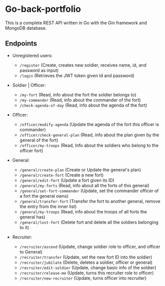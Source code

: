 # Go-back-portfolio

This is a complete REST API written in Go with the Gin framework and MongoDB database.

## Endpoints

- Unregistered users:

  - `/register` (Create, creates new soldier, receives name, id, and password as input)
  - `/login` (Retrieves the JWT token given Id and password)

- Soldier | Officer:

  - `/my-fort` (Read, info about the fort the soldier belongs to)
  - `/my-commander` (Read, info about the commander of the fort)
  - `/check-agenda-of-day` (Read, info about the agenda of the fort)

- Officer:

  - `/officer/modify-agenda` (Update the agenda of the fort this officer is commander)
  - `/officer/check-general-plan` (Read, info about the plan given by the general of the fort)
  - `/officer/my-troops` (Read, Info about the soldiers who belong to the officer fort)

- General:

  - `/general/create-plan` (Create or Update the general's plan)
  - `/general/create-fort` (Create a new fort)
  - `/general/edit-fort` (Update a fort given its ID)
  - `/general/my-forts` (Read, info about all the forts of this general)
  - `/general/set-fort-commander` (Update, set the commander officer of a fort the general owns)
  - `/general/transfer-fort` (Transfer the fort to another general, remove the entry from the inner list)
  - `/general/my-troops` (Read, info about the troops of all forts the general has)
  - `/general/lost-fort` (Delete fort and delete all the soldiers belonging to it)

- Recruiter:

  - `/recruiter/ascend` (Update, change soldier role to officer, and officer to General)
  - `/recruiter/transfer` (Update, set the new fort ID into the soldier)
  - `/recruiter/jubilate` (Delete, deletes a soldier, officer or general)
  - `/recruiter/edit-soldier` (Update, change basic info of the soldier)
  - `/recruiter/release-me` (Update, turns this recruiter role to officer)
  - `/recruiter/new-recruiter` (Update, turns officer into recruiter)